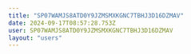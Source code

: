```yaml
---
title: "SP07WAMJS8ATD0Y9JZMSMXKGNC7TBHJ3D16DZMAV"
date: 2024-09-17T08:57:28.753Z
user: SP07WAMJS8ATD0Y9JZMSMXKGNC7TBHJ3D16DZMAV
layout: "users"
---
```

    